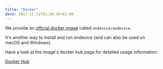 ```yaml
---
title: "Docker"
date: 2017-11-11T01:20:39+01:00
---
```


We provide an [official docker image][docker-hub] called `ondevice/ondevice`.

It's another way to install and run ondevice (and can also be used on macOS and
Windows).

Have a look at the image's docker hub page for detailed usage information.

<a class="btn btn-default" target="_blank" href="//hub.docker.com/r/ondevice/ondevice">Docker Hub</a>

[docker-hub]: //hub.docker.com/r/ondevice/ondevice
